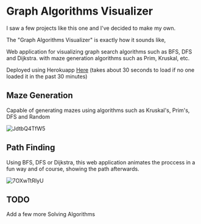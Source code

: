 
# Graph Algorithms Visualizer

I saw a few projects like this one and I've decided to make my own.

The "Graph Algorithms Visualizer" is exactly how it sounds like,

Web application for visualizing graph search algorithms such as BFS, DFS and Dijkstra. with maze generation algorithms such as Prim, Kruskal, etc.

Deployed using Herokuapp [Here](https://graph-algorithms-visualizer.herokuapp.com/) (takes about 30 seconds to load if no one loaded it in the past 30 minutes)

## Maze Generation

Capable of generating mazes using algorithms such as Kruskal's, Prim's, DFS and Random

![JdtbQ4TfW5](https://user-images.githubusercontent.com/45796025/132072268-b018b161-496c-4a35-ab8c-b7b959246824.gif)

## Path Finding

Using BFS, DFS or Dijkstra, this web application animates the proccess in a fun way and of course, showing the path afterwards.

![7OXwTtRIyU](https://user-images.githubusercontent.com/45796025/132072402-974e253f-4f32-4ec2-ae16-4b50bc815b7e.gif)

## TODO

Add a few more Solving Algorithms
